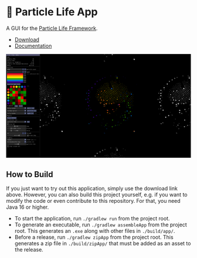 # 🦠 Particle Life App

A GUI for the [Particle Life Framework](https://github.com/tom-mohr/particle-life).

- [Download](https://particle-life.com)
- [Documentation](https://particle-life.com/app/docs)

![Screenshot of the App](./readme_assets/app_demo.png)

## How to Build

If you just want to try out this application, simply use the download link above.
However, you can also build this project yourself, e.g. if you want to modify the code or even contribute to this repository.
For that, you need Java 16 or higher.

- To start the application, run `./gradlew run` from the project root.
- To generate an executable, run `./gradlew assembleApp` from the project root.
This generates an `.exe` along with other files in `./build/app/`.
- Before a release, run `./gradlew zipApp` from the project root.
This generates a zip file in `./build/zipApp/` that must be added as an asset to the release.
